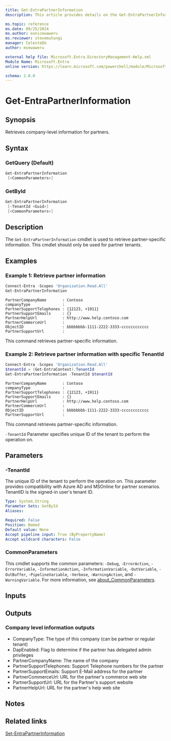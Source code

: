 ```yaml
---
title: Get-EntraPartnerInformation
description: This article provides details on the Get-EntraPartnerInformation command.

ms.topic: reference
ms.date: 09/25/2024
ms.author: eunicewaweru
ms.reviewer: stevemutungi
manager: CelesteDG
author: msewaweru

external help file: Microsoft.Entra.DirectoryManagement-Help.xml
Module Name: Microsoft.Entra
online version: https://learn.microsoft.com/powershell/module/Microsoft.Entra/Get-EntraPartnerInformation

schema: 2.0.0
---
```


# Get-EntraPartnerInformation

## Synopsis

Retrieves company-level information for partners.

## Syntax

### GetQuery (Default)

```powershell
Get-EntraPartnerInformation
 [<CommonParameters>]
```

### GetById

```powershell
Get-EntraPartnerInformation
 [-TenantId <Guid>]
 [<CommonParameters>]
```

## Description

The `Get-EntraPartnerInformation` cmdlet is used to retrieve partner-specific information.
This cmdlet should only be used for partner tenants.

## Examples

### Example 1: Retrieve partner information

```powershell
Connect-Entra -Scopes 'Organization.Read.All'
Get-EntraPartnerInformation
```

```Output
PartnerCompanyName       : Contoso
companyType              :
PartnerSupportTelephones : {12123, +1911}
PartnerSupportEmails     : {}
PartnerHelpUrl           : http://www.help.contoso.com
PartnerCommerceUrl       :
ObjectID                 : bbbbbbbb-1111-2222-3333-cccccccccccc
PartnerSupportUrl        :
```

This command retrieves partner-specific information.

### Example 2: Retrieve partner information with specific TenantId

```powershell
Connect-Entra -Scopes 'Organization.Read.All'
$tenantId = (Get-EntraContext).TenantId
Get-EntraPartnerInformation -TenantId $tenantId
```

```Output
PartnerCompanyName       : Contoso
companyType              :
PartnerSupportTelephones : {12123, +1911}
PartnerSupportEmails     : {}
PartnerHelpUrl           : http://www.help.contoso.com
PartnerCommerceUrl       :
ObjectID                 : bbbbbbbb-1111-2222-3333-cccccccccccc
PartnerSupportUrl        :
```

This command retrieves partner-specific information.

`-TenantId` Parameter specifies unique ID of the tenant to perform the operation on.

## Parameters

### -TenantId

The unique ID of the tenant to perform the operation on. This parameter provides compatibility with Azure AD and MSOnline for partner scenarios. TenantID is the signed-in user's tenant ID.

```yaml
Type: System.String
Parameter Sets: GetById
Aliases:

Required: False
Position: Named
Default value: None
Accept pipeline input: True (ByPropertyName)
Accept wildcard characters: False
```

### CommonParameters

This cmdlet supports the common parameters: `-Debug`, `-ErrorAction`, `-ErrorVariable`, `-InformationAction`, `-InformationVariable`, `-OutVariable`, `-OutBuffer`, `-PipelineVariable`, `-Verbose`, `-WarningAction`, and `-WarningVariable`. For more information, see [about_CommonParameters](https://go.microsoft.com/fwlink/?LinkID=113216).

## Inputs

## Outputs

### Company level information outputs

- CompanyType: The type of this company (can be partner or regular tenant)
- DapEnabled: Flag to determine if the partner has delegated admin privileges
- PartnerCompanyName: The name of the company
- PartnerSupportTelephones: Support Telephone numbers for the partner
- PartnerSupportEmails: Support E-Mail address for the partner
- PartnerCommerceUrl: URL for the partner's commerce web site
- PartnerSupportUrl: URL for the Partner's support website
- PartnerHelpUrl: URL for the partner's help web site

## Notes

## Related links

[Set-EntraPartnerInformation](Set-EntraPartnerInformation.md)
